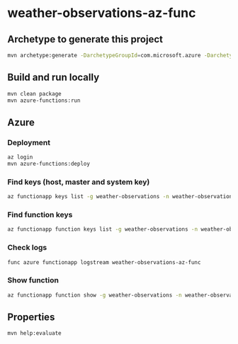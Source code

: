 # weather-observations-az-func
## Archetype to generate this project
```bash
mvn archetype:generate -DarchetypeGroupId=com.microsoft.azure -DarchetypeArtifactId=azure-functions-archetype -DjavaVersion=11
```

## Build and run locally
```bash
mvn clean package
mvn azure-functions:run
```

## Azure
### Deployment
```bash
az login
mvn azure-functions:deploy
```

### Find keys (host, master and system key)
```bash
az functionapp keys list -g weather-observations -n weather-observations-az-func
```

### Find function keys
```bash
az functionapp function keys list -g weather-observations -n weather-observations-az-func --function-name HttpExample
```

### Check logs
```bash
func azure functionapp logstream weather-observations-az-func
```

### Show function
```bash
az functionapp function show -g weather-observations -n weather-observations-func-app --function-name observations-v1
```

## Properties
```bash
mvn help:evaluate
```